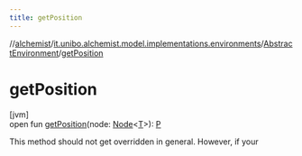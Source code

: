 ```yaml
---
title: getPosition
---
```

//[alchemist](../../../index.html)/[it.unibo.alchemist.model.implementations.environments](../index.html)/[AbstractEnvironment](index.html)/[getPosition](get-position.html)



# getPosition



[jvm]\
open fun [getPosition](get-position.html)(node: [Node](../../it.unibo.alchemist.model.interfaces/-node/index.html)<[T](../../it.unibo.alchemist.model.implementations.layers/-uniform-layer/index.html)>): [P](../../it.unibo.alchemist.model.implementations.layers/-uniform-layer/index.html)



This method should not get overridden in general. However, if your




